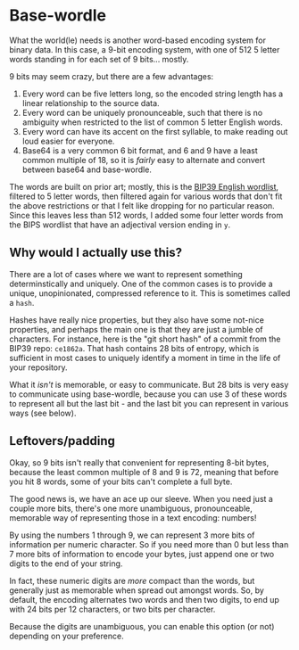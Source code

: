 # Base-wordle

What the world(le) needs is another word-based encoding system for
binary data. In this case, a 9-bit encoding system, with one of 512 5
letter words standing in for each set of 9 bits... mostly.

9 bits may seem crazy, but there are a few advantages:

1. Every word can be five letters long, so the encoded string length
   has a linear relationship to the source data.
2. Every word can be uniquely pronounceable, such that there is no
   ambiguity when restricted to the list of common 5 letter English
   words.
3. Every word can have its accent on the first syllable, to make
   reading out loud easier for everyone.
4. Base64 is a very common 6 bit format, and 6 and 9 have a least
   common multiple of 18, so it is _fairly_ easy to alternate and
   convert between base64 and base-wordle.

The words are built on prior art; mostly, this is the
[BIP39 English wordlist](https://github.com/bitcoin/bips/blob/master/bip-0039/english.txt),
filtered to 5 letter words, then filtered again for various words that
don't fit the above restrictions or that I felt like dropping for no
particular reason. Since this leaves less than 512 words, I added some
four letter words from the BIPS wordlist that have an adjectival
version ending in `y`.

## Why would I actually use this?

There are a lot of cases where we want to represent something
determinstically and uniquely. One of the common cases is to provide a
unique, unopinionated, compressed reference to it. This is sometimes
called a `hash`.

Hashes have really nice properties, but they also have some not-nice
properties, and perhaps the main one is that they are just a jumble of
characters. For instance, here is the "git short hash" of a commit
from the BIP39 repo: `ce1862a`. That hash contains 28 bits of entropy,
which is sufficient in most cases to uniquely identify a moment in
time in the life of your repository.

What it _isn't_ is memorable, or easy to communicate. But 28 bits is
very easy to communicate using base-wordle, because you can use 3 of
these words to represent all but the last bit - and the last bit you
can represent in various ways (see below).


## Leftovers/padding

Okay, so 9 bits isn't really that convenient for representing 8-bit
bytes, because the least common multiple of 8 and 9 is 72, meaning
that before you hit 8 words, some of your bits can't complete a full
byte.

The good news is, we have an ace up our sleeve. When you need just a
couple more bits, there's one more unambiguous, pronounceable,
memorable way of representing those in a text encoding: numbers!

By using the numbers 1 through 9, we can represent 3 more bits of
information per numeric character. So if you need more than 0 but less
than 7 more bits of information to encode your bytes, just append one
or two digits to the end of your string.

In fact, these numeric digits are _more_ compact than the words, but
generally just as memorable when spread out amongst words. So, by
default, the encoding alternates two words and then two digits, to end
up with 24 bits per 12 characters, or two bits per character.

Because the digits are unambiguous, you can enable this option (or
not) depending on your preference.
